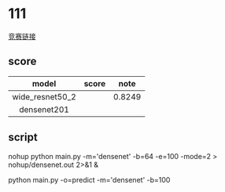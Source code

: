 # 111
[竞赛链接](https://god.yanxishe.com/54)
## score
|model|score|note|
|:---:|:---:|:---:|
|wide_resnet50_2||0.8249|
|densenet201|||


## script
nohup python main.py -m='densenet' -b=64 -e=100 -mode=2 > nohup/densenet.out 2>&1 &

python main.py -o=predict -m='densenet' -b=100